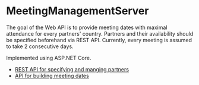 # MeetingManagementServer

The goal of the Web API is to provide meeting dates with maximal attendance for every partners' country. Partners and their availability should be specified beforehand via REST API. Currently, every meeting is assumed to take 2 consecutive days.

Implemented using ASP.NET Core.

* [REST API for specifying and manging partners](PartnersRestApi.md)
* [API for building meeting dates](MeetingApi.md)
